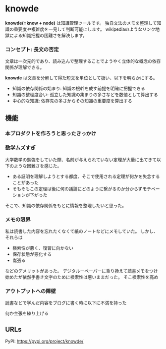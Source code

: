 # knowde
__knowde(=know + node\)__ は知識管理ツールです。
独自文法のメモを整理して知識の重要度や複雑度を一見して判断可能にします。
wikipediaのようなリンク地獄による知識把握の困難さを解決します。

### コンセプト: 長文の否定
文章は一次元的であり、読み込んで整理することでようやく立体的な概念の依存関係が理解できる。



__knowde__ は文章を分解して得た短文を単位として扱い、以下を明らかにする。
- 知識の依存関係の始まり: 知識の根幹を成す前提を明確に把握できる
- 知識の整理度合い: 孤立した知識の集まりの多さなどを数値として算出する
- 中心的な知識: 依存先の多さからその知識の重要度を算出する


## 機能





### 本プロダクトを作ろうと思ったきっかけ
### 数学ムズすぎ
大学数学の勉強をしていた際、名前が与えられていない定理が大量に出てきて以下のような困難さを感じた。
- ある証明を理解しようとする都度、そこで使用される定理が何かを失念することがあった
- そもそもこの定理は後に何の議論にどのように繋がるのか分からずモチベーションが下がった

そこで、知識の依存関係をもとに情報を整理したいと思った。
### メモの限界
私は読書した内容を忘れたくなくて紙のノートなどにメモしていた。
しかし、それらは
- 検索性が悪く、復習に向かない
- 保存状態が悪化する
- 嵩張る

などのデメリットがあった。
デジタルーペーパーに乗り換えて読書メモをつけ始めたが依然手書き文字のために検索性は悪いままだった。
そこ検索性を高め

### アウトプットへの障壁
読書などで学んだ内容をブログに書く時に以下に不満を持った


何か主張を練り上げる


## URLs
PyPI: https://pypi.org/project/knowde/
